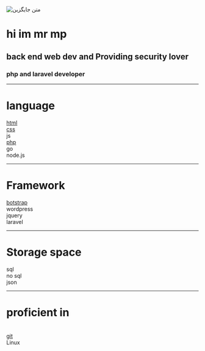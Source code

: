 ![متن جایگزین](https://media.giphy.com/media/WUlplcMpOCEmTGBtBW/giphy.gif)
<h1>hi im mr mp </h1>
<h2> back end web dev and Providing security lover
<h3>
php and laravel developer
<hr>
<h1><b>language</b></h1>
<a href='https://github.com/mrmp98/Historical-information-site'>html</a>
<br>
<a href='https://github.com/mrmp98/Historical-information-site'>css</a> 
<br>
js 
<br>
<a href='https://github.com/mrmp98/shrkat'>php</a>
<br>
go 
<br>
node.js
<hr>
<h1>Framework </h1>
<a href='https://github.com/mrmp98/Corporate-site'>botstrap</a> 
<br>
wordpress 
<br>
jquery 
<br>
laravel
<br>
<hr>
<h1> Storage space </h1>
 sql
<br>
no sql 
 <br>
 json
 <hr>
<h1>
proficient in
 </h1>
<br>
<a href='https://github.com/mrmp98'>git</a>
 <br>
Linux
